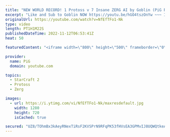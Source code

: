 ```yaml
---
title: "NEW WORLD RECORD! 1 Protoss v 7 Insane ZERG AI by Goblin (PiG Reacts) - StarCraft 2"
excerpt: "Like and Sub to Goblin NOW https://youtu.be/hGO4tszOnYw ~~~ I challenged StarCraft 2 Pros to take on 7 Random INSANE Cheater AIs at once! Here is Goblin's second world record, this time against 7 INSANE Zerg AIs -- 🐷 Second Channel for Learning StarCraft 2: https://www.youtube.com/c/PiGRandom 🐷 Third"
originalUrl: https://youtube.com/watch?v=NfEfTFo1-Nk
type: video
length: PT1H1M22S
publishedDateTime: 2022-11-12T06:53:41Z
heat: 50

featuredContent: "<iframe width=\"800\" height=\"500\" frameborder=\"0\" src=\"https://www.youtube.com/embed/NfEfTFo1-Nk\" allow=\"accelerometer; autoplay; encrypted-media; gyroscope; picture-in-picture\" allowfullscreen></iframe>"

provider:
  name: PiG
  domain: youtube.com

topics:
  - StarCraft 2
  - Protoss
  - Zerg

images:
  - url: https://i.ytimg.com/vi/NfEfTFo1-Nk/maxresdefault.jpg
    width: 1280
    height: 720
    isCached: true

secured: "UZ8/TOhmBx3kAeyRNexTiRsF2KVSPrN9RFqPK53fHVsEA3GPMvIJ8UQWQtkeAvI2A+3yUZfxmF1BQYJPHSO0myzjM4XOILt6NEK10L5SGP4t98AwyN5iCb/VdCwzOGgkK1cDlAheUXII1Jy+DVrWedqfeOUsvKmhtYx0pBtjvSOYBePFA8xaK0Fx1ehqsj0IbvkZKqqDeT+P5NWJiPbR8FxDD4ICWQJB5Dk1jbtZ456z2ih3c9gf3W5wc6mrvdvh9fLyrRB/A6Ng17TGjRlTeCOUmwTH8BweSEqOC8hsBSKBTmxitBJFr/f3f3ujwLWZZ8/y+XrbK+Mulr9QGWBdrLBlJKbtUKbJ6u87Zi04K5juZ0sFstcUihNHeM39PVBxxpkmCQfqnabv7LtPU3p0USWo268nnk7l7jrAvYWet5w=;MGc642bHOYyO+5l1NnH6TQ=="
---
```


